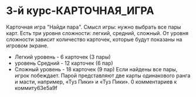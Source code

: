 # 3-й курс-КАРТОЧНАЯ_ИГРА
Карточная игра "Найди пара". Смысл игры: нужно выбрать все пары карт.
Есть три уровня сложности: легкий, средний, сложный. От уровня сложности зависит количество карточек,
которые будут показаны на игровом экране.

-    Легкий уровень - 6 карточек (3 пары)
-    уровень Средний - 12 карточек (6 пар)
-    Сложный уровень - 18 карточек (9 пар)
    Если найдены все пары, игрок побеждает.
    Парой представляют две карты одинакового ранга и масти, например, «Туз Пики» и «Туз Пики».
0 комментариев к коммиту63e5a9f